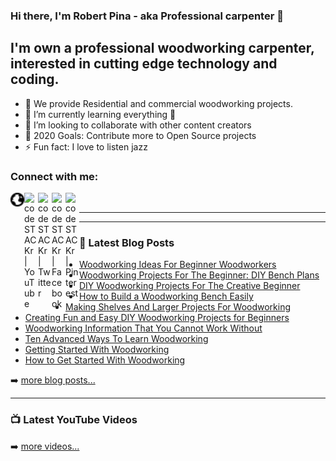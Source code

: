 <!--
**woodworking-rob/woodworking-rob** is a ✨ _special_ ✨ repository because its `README.md` (this file) appears on your GitHub profile.

Here are some ideas to get you started:

- 🔭 We provide Residential and commercial woodworking projects.
- 🌱 I’m currently learning everything.
- 👯 I’m looking to collaborate with other content creators.
- 🤔 I’m looking for help with ...
- 💬 Ask me about ...
- 📫 How to reach me: ...
- 😄 Pronouns: ...
- ⚡ Fun fact: ...
-->



### Hi there, I'm Robert Pina - aka Professional carpenter 👋
## I'm own a professional woodworking carpenter, interested in cutting edge technology and coding.

- 🔭 We provide Residential and commercial woodworking projects.
- 🌱 I’m currently learning everything 🤣
- 👯 I’m looking to collaborate with other content creators
- 💬 2020 Goals: Contribute more to Open Source projects
- ⚡ Fun fact: I love to listen jazz


### Connect with me:

[<img align="left" alt="codeSTACKr.com" width="22px" src="https://raw.githubusercontent.com/iconic/open-iconic/master/svg/globe.svg" />][website]
[<img align="left" alt="codeSTACKr | YouTube" width="22px" src="https://cdn.jsdelivr.net/npm/simple-icons@v3/icons/youtube.svg" />][youtube]
[<img align="left" alt="codeSTACKr | Twitter" width="22px" src="https://cdn.jsdelivr.net/npm/simple-icons@v3/icons/twitter.svg" />][twitter]
[<img align="left" alt="codeSTACKr | Facebook" width="22px" src="https://cdn.jsdelivr.net/npm/simple-icons@v3/icons/facebook.svg" />][facebook]
[<img align="left" alt="codeSTACKr | Pinterest" width="22px" src="https://cdn.jsdelivr.net/npm/simple-icons@v3/icons/pinterest.svg" />][pinterest]

<br />

---

---

### 📕 Latest Blog Posts

<!-- BLOG-POST-LIST:START -->
- [Woodworking Ideas For Beginner Woodworkers](https://www.woodworkcenter.com/woodworking-ideas-for-beginner-woodworkers/)
- [Woodworking Projects For The Beginner: DIY Bench Plans](https://www.woodworkcenter.com/woodworking-projects-for-the-beginner-diy-bench-plans/)
- [DIY Woodworking Projects For The Creative Beginner](https://www.woodworkcenter.com/diy-woodworking-projects-for-the-creative-beginner/)
- [How to Build a Woodworking Bench Easily](https://www.woodworkcenter.com/how-to-build-a-woodworking-bench/)
- [Making Shelves And Larger Projects For Woodworking](https://www.woodworkcenter.com/making-shelves-and-larger-projects-for-woodworking/)
- [Creating Fun and Easy DIY Woodworking Projects for Beginners](https://www.woodworkcenter.com/creating-fun-and-easy-diy-woodworking-projects-for-beginners/)
- [Woodworking Information That You Cannot Work Without](https://www.woodworkcenter.com/woodworking-information-that-you-cannot-work-without/)
- [Ten Advanced Ways To Learn Woodworking](https://www.woodworkcenter.com/ten-advanced-ways-to-learn-woodworking/)
- [Getting Started With Woodworking](https://www.woodworkcenter.com/getting-started-with-woodworking/)
- [How to Get Started With Woodworking](https://www.woodworkcenter.com/how-to-get-started-with-woodworking/)
<!-- BLOG-POST-LIST:END -->

➡️ [more blog posts...](https://www.woodworkcenter.com)

---

### 📺 Latest YouTube Videos
➡️ [more videos...](https://www.youtube.com/channel/UC_ZbjWiZQVpodGs4IdTFr4Q)


[website]: https://www.woodworkcenter.com
[twitter]: https://twitter.com/Woodworking_Rob
[youtube]: https://www.youtube.com/channel/UC_ZbjWiZQVpodGs4IdTFr4Q
[facebook]: https://www.facebook.com/Woodworking-100258031964332
[pinterest]: https://www.pinterest.com/Woodworking_Rob
